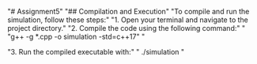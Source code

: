 "# Assignment5" "## Compilation and Execution"
"To compile and run the simulation, follow these steps:"
"1. Open your terminal and navigate to the project directory."
"2. Compile the code using the following command:"
"   "g++ -g *.cpp -o simulation -std=c++17"  "

"3. Run the compiled executable with:"
"   ./simulation  "


 
 
